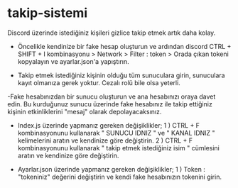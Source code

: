 # takip-sistemi
Discord üzerinde istediğiniz kişileri gizlice takip etmek artık daha kolay.

-  Öncelikle kendinize bir fake hesap oluşturun ve ardından discord CTRL + SHIFT + I kombinasyonu > Network > Filter : token > Orada çıkan tokeni kopyalayın ve ayarlar.json'a yapıştırın.

- Takip etmek istediğiniz kişinin olduğu tüm sunuculara girin, sunuculara kayıt olmanıza gerek yoktur. Cezalı rolü bile olsa yeterli.

-Fake hesabınızdan bir sunucu oluşturun ve ana hesabınızı oraya davet edin. Bu kurduğunuz sunucu üzerinde fake hesabınız ile takip ettiğiniz kişinin etkinliklerini "mesaj" olarak depolayacaksınız.

- Index.js üzerinde yapmanız gereken değişiklikler;
1 ) CTRL + F kombinasyonunu kullanarak " SUNUCU IDNIZ " ve " KANAL IDNIZ " kelimelerini aratın ve kendinize göre değiştirin.
2 ) CTRL + F kombinasyonunu kullanarak " takip etmek istediğiniz isim " cümlesini aratın ve kendinize göre değiştirin.

- Ayarlar.json üzerinde yapmanız gereken değişiklikler;
1 ) Token : "tokeniniz" değerini değiştirin ve kendi fake hesabınızın tokenini girin.
